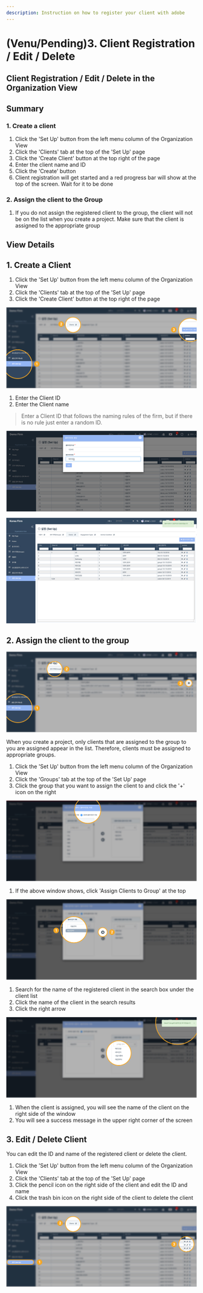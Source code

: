 ```yaml
---
description: Instruction on how to register your client with adobe
---
```


# \(Venu/Pending\)3. Client Registration / Edit / Delete

## Client Registration / Edit / Delete in the Organization View

## Summary  

### 1. Create a client

1. Click the 'Set Up' button from the left menu column of the Organization View
2. Click the 'Clients' tab at the top of the 'Set Up' page
3. Click the 'Create Client' button at the top right of the page
4. Enter the client name and ID
5. Click the 'Create' button
6. Client registration will get started and a red progress bar will show at the top of the screen. Wait for it to be done

### 2. Assign the client to the Group

1. If you do not assign the registered client to the group, the client will not be on the list when you create a project. Make sure that the client is assigned to the appropriate group

## View Details

## 1. Create a Client

1. Click the 'Set Up' button from the left menu column of the Organization View
2. Click the 'Clients' tab at the top of the 'Set Up' page
3. Click the 'Create Client' button at the top right of the page

![](../../../.gitbook/assets/add_client_1.jpg)

1. Enter the Client ID
2. Enter the Client name

> Enter a Client ID that follows the naming rules of the firm, but if there is no rule just enter a random ID.

![](../../../.gitbook/assets/add_client_2.jpg)

![You will see a success message in the upper right corner of the screen.](../../../.gitbook/assets/a_3_3.jpg)

## 2. Assign the client to the group

![Organization View &amp;gt; &apos;Set up&apos; &amp;gt; &apos;Groups&apos; tab ](../../../.gitbook/assets/add_client_3.jpg)

When you create a project, only clients that are assigned to the group to you are assigned appear in the list. Therefore, clients must be assigned to appropriate groups.

1. Click the 'Set Up' button from the left menu column of the Organization View
2. Click the 'Groups' tab at the top of the 'Set Up' page
3. Click the group that you want to assign the client to and click the '+' icon on the right

![Assign Users / Clients window shows up. ](../../../.gitbook/assets/add_client_4.jpg)

1. If the above window shows, click 'Assign Clients to Group' at the top

![Search for the name of the client you registered in the search box and assign it to the group.t](../../../.gitbook/assets/add_client_7.jpg)

1. Search for the name of the registered client in the search box under the client list 
2. Click the name of the client in the search results
3. Click the right arrow

![You can see that the client is assigned to the group. ](../../../.gitbook/assets/add_client_8.jpg)

1. When the client is assigned, you will see the name of the client on the right side of the window
2. You will see a success message in the upper right corner of the screen

## 3. Edit / Delete Client 

You can edit the ID and name of the registered client or delete the client. 

1. Click the 'Set Up' button from the left menu column of the Organization View
2. Click the 'Clients' tab at the top of the 'Set Up' page
3. Click the pencil icon on the right side of the client and edit the ID and name
4. Click the trash bin icon on the right side of the client to delete the client

![](../../../.gitbook/assets/add_client_9.jpg)



